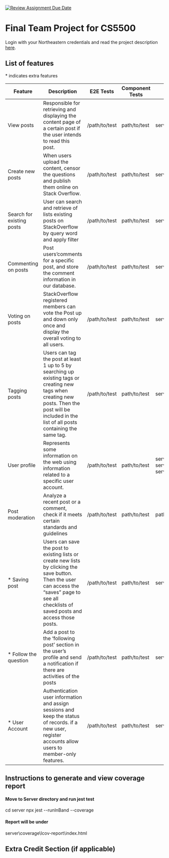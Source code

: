 [![Review Assignment Due Date](https://classroom.github.com/assets/deadline-readme-button-24ddc0f5d75046c5622901739e7c5dd533143b0c8e959d652212380cedb1ea36.svg)](https://classroom.github.com/a/37vDen4S)

# Final Team Project for CS5500

Login with your Northeastern credentials and read the project description [here](https://northeastern-my.sharepoint.com/:w:/g/personal/j_mitra_northeastern_edu/ETUqq9jqZolOr0U4v-gexHkBbCTAoYgTx7cUc34ds2wrTA?e=URQpeI).

## List of features
\* indicates extra features

| Feature                   | Description                                                                                                                                                                                            | E2E Tests     | Component Tests | Jest Tests                        |
| ------------------------- | ------------------------------------------------------------------------------------------------------------------------------------------------------------------------------------------------------ | ------------- | --------------- | --------------------------------- |
| View posts                | Responsible for retrieving and displaying the content page of a certain post if the user intends to read this post.                                                                                    | /path/to/test | path/to/test    | server\tests\questionCtrl.test.js |
| Create new posts          | When users upload the content, censor the questions and publish them online on Stack Overflow.                                                                                                         | /path/to/test | path/to/test    | server\tests\questionCtrl.test.js |
| Search for existing posts | User can search and retrieve of lists existing posts on StackOverflow by query word and apply filter                                                                                                   | /path/to/test | path/to/test    | server\tests\questionCtrl.test.js |
| Commenting on posts       | Post users’comments for a specific post, and store the comment information in our database.                                                                                                           | /path/to/test | path/to/test    | server\tests\answerCtrl.test.js   |
| Voting on posts           | StackOverflow registered members can vote the Post up and down only once and display the overall voting to all users.                                                                                  | /path/to/test | path/to/test    | server\tests\voteCtrl.test.js |
| Tagging posts             | Users can tag the post at least 1 up to 5 by searching up existing tags or creating new tags when creating new posts. Then the post will be included in the list of all posts containing the same tag. | /path/to/test | path/to/test    | server\tests\questionCtrl.test.js |
| User profile              | Represents some information on the web using information related to a specific user account.                                                                                                           | /path/to/test | path/to/test    | server\tests\answerCtrl.test.js server\tests\questionCtrl.test.js server\tests\voteCtrl.test.js  |
| Post moderation           | Analyze a recent post or a comment, check if it meets certain standards and guidelines                                                                                                                 | /path/to/test | path/to/test    | path/to/test                      |
| * Saving post             | Users can save the post to existing lists or create new lists by clicking the save button. Then the user can access the “saves” page to see all checklists of saved posts and access those posts.    | /path/to/test | path/to/test    | server\tests\userCtrl.test.js     |
| * Follow the question     | Add a post to the ‘following post’ section in the user’s profile and send a notification if there are activities of the posts                                                                       | /path/to/test | path/to/test    | server\tests\userCtrl.test.js     |
| * User Account            | Authentication user information and assign sessions and keep the status of records. if a new user, register accounts allow users to member-only features.                                              | /path/to/test | path/to/test    | server\tests\userCtrl.test.js     |

## Instructions to generate and view coverage report

#### Move to Server directory and run jest test
cd server
npx jest --runInBand --coverage
#### Report will be under
server\coverage\lcov-report\index.html

## Extra Credit Section (if applicable)
